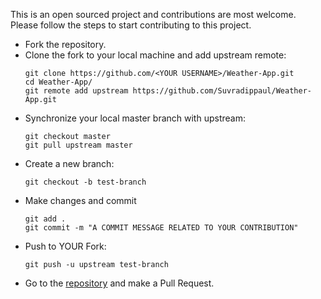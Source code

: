 This is an open sourced project and contributions are most welcome.
Please follow the steps to start contributing to this project.
* Fork the repository.
* Clone the fork to your local machine and add upstream remote:
    ``` 
    git clone https://github.com/<YOUR USERNAME>/Weather-App.git
    cd Weather-App/
    git remote add upstream https://github.com/Suvradippaul/Weather-App.git
    ``` 
* Synchronize your local master branch with upstream:
    ```
    git checkout master
    git pull upstream master
    ```
* Create a new branch:
    ```
    git checkout -b test-branch
    ```
* Make changes and commit
   ```
   git add .
   git commit -m "A COMMIT MESSAGE RELATED TO YOUR CONTRIBUTION"
   ```
* Push to YOUR Fork:
  ``` 
  git push -u upstream test-branch
  ```
* Go to the [repository](https://github.com/Suvradippaul/Weather-App) and make a Pull Request.